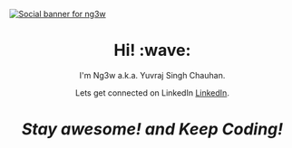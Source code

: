 [![Social banner for ng3w](https://ibb.co/PWrTqnz)](https://ng3w.tech)
<h1 align='center'> Hi! :wave:</h1>
<p align='center'>
I'm Ng3w a.k.a. Yuvraj Singh Chauhan.
</p>
<p align='center'>Lets get connected on LinkedIn <a href="https://www.linkedin.com/in/yuvraj-ng3w/">LinkedIn</a>.</p>

<h1 align='center'><i>Stay awesome! and Keep Coding!</i></h1>
